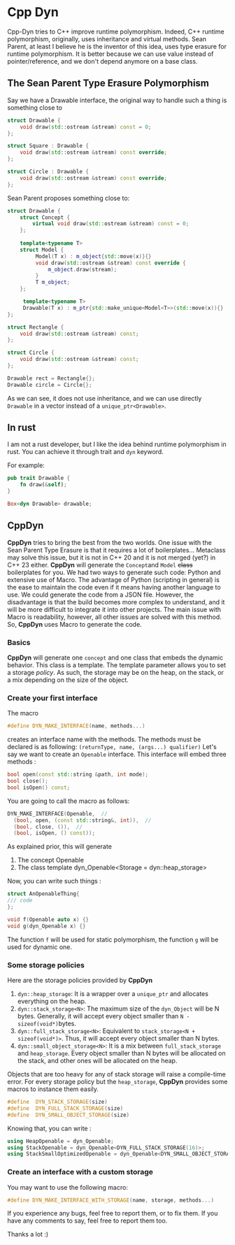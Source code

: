 
# Cpp Dyn
Cpp-Dyn tries to C++ improve runtime polymorphism.
Indeed, C++ runtime polymorphism, originally, uses inheritance and virtual methods.
Sean Parent, at least I believe he is the inventor of this idea, uses type erasure for runtime polymorphism. It is better because we can use value instead of pointer/reference, and we don't depend anymore on a base class.

## The Sean Parent Type Erasure Polymorphism
Say we have a Drawable interface, the original way to handle such a thing is something close to
```cpp
struct Drawable {
    void draw(std::ostream &stream) const = 0;
};

struct Square : Drawable {
    void draw(std::ostream &stream) const override;
};

struct Circle : Drawable {
    void draw(std::ostream &stream) const override;
};
```

Sean Parent proposes something close to:
```cpp
struct Drawable {
    struct Concept {
        virtual void draw(std::ostream &stream) const = 0;
    };
    
    template<typename T>
    struct Model {
         Model(T x) : m_object{std::move(x)}{}
         void draw(std::ostream &stream) const override {
             m_object.draw(stream);
         }
         T m_object;
    };

     template<typename T>
     Drawable(T x) : m_ptr{std::make_unique<Model<T>>(std::move(x)){}
};

struct Rectangle {
    void draw(std::ostream &stream) const;
};

struct Circle {
    void draw(std::ostream &stream) const;
};

Drawable rect = Rectangle{};
Drawable circle = Circle{};
```

As we can see, it does not use inheritance, and we can use directly `Drawable` in a vector instead of a `unique_ptr<Drawable>`.

## In rust
I am not a rust developer, but I like the idea behind runtime polymorphism in rust. You can achieve it through trait and `dyn` keyword.

For example:
```rust
pub trait Drawable {
    fn draw(&self);
}

Box<dyn Drawable> drawable;
```

## CppDyn
**CppDyn** tries to bring the best from the two worlds. One issue with the Sean Parent Type Erasure is that it requires a lot of boilerplates... Metaclass may solve this issue, but it is not in C++ 20 and it is not merged (yet?) in C++ 23 either. **CppDyn** will generate the `Concept`and `Model` ~~class~~ boilerplates for you.
We had two ways to generate such code: Python and extensive use of Macro.
The advantage of Python (scripting in general) is the ease to maintain the code even if it means having another language to use. We could generate the code from a JSON file. However, the disadvantage is that the build becomes more complex to understand, and it will be more difficult to integrate it into other projects.
The main issue with Macro is readability, however, all other issues are solved with this method. So, **CppDyn** uses Macro to generate the code.

### Basics
**CppDyn** will generate one `concept` and one class that embeds the dynamic behavior. This class is a template. The template parameter allows you to set a storage _policy_. As such, the storage may be on the heap, on the stack, or a mix depending on the size of the object.

### Create your first interface
The macro 
```cpp
#define DYN_MAKE_INTERFACE(name, methods...)
```
 creates an interface name with the methods.
The methods must be declared is as following: `(returnType, name, (args...) qualifier)`
Let's say we want to create an `Openable` interface. This interface will embed three methods : 
```cpp
bool open(const std::string &path, int mode);
bool close();
bool isOpen() const;
```
You are going to call the macro as follows:
```cpp
DYN_MAKE_INTERFACE(Openable,  //
  (bool, open, (const std::string&, int)),  //
  (bool, close, ()),  //
  (bool, isOpen, () const));
```
As explained prior, this will generate

1. The concept Openable
2. The class template dyn_Openable<Storage = dyn::heap_storage>

Now, you can write such things :

```cpp
struct AnOpenableThing{
/// code
};

void f(Openable auto x) {}
void g(dyn_Openable x) {}
```
The function `f` will be used for static polymorphism, the function `g` will be used for dynamic one.

### Some storage policies
Here are the storage policies provided by **CppDyn**

1. `dyn::heap_storage`: It is a wrapper over a `unique_ptr` and allocates everything on the heap.
2. `dyn::stack_storage<N>`: The maximum size of the `dyn_Object` will be N bytes. Generally, it will accept every object smaller than `N - sizeof(void*)`bytes.
3. `dyn::full_stack_storage<N>`: Equivalent to `stack_storage<N + sizeof(void*)>`. Thus, it will accept every object smaller than N bytes.
4. `dyn::small_object_storage<N>`: It is a mix between `full_stack_storage` and `heap_storage`. Every object smaller than N bytes will be allocated on the stack, and other ones will be allocated on the heap.

Objects that are too heavy for any of stack storage will raise a compile-time error.
For every storage policy but the `heap_storage`, **CppDyn** provides some macros to instance them easily.

```cpp
#define  DYN_STACK_STORAGE(size)
#define  DYN_FULL_STACK_STORAGE(size)
#define  DYN_SMALL_OBJECT_STORAGE(size)
```
Knowing that, you can write :
```cpp
using HeapOpenable = dyn_Openable;
using StackOpenable = dyn_Openable<DYN_FULL_STACK_STORAGE(16)>;
using StackSmallOptimizedOpenable = dyn_Openable<DYN_SMALL_OBJECT_STORAGE(16)>;
```
### Create an interface with a custom storage
You may want to use the following macro:
```cpp
#define DYN_MAKE_INTERFACE_WITH_STORAGE(name, storage, methods...)
```

If you experience any bugs, feel free to report them, or to fix them.
If you have any comments to say, feel free to report them too.

Thanks a lot :)